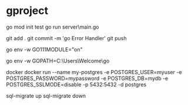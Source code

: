 # gproject

go mod init test
go run server\main.go


git add .
git commit -m 'go Error Handler'
git push






go env -w GO111MODULE="on" 

go env -w GOPATH=C:\Users\Welcome\go



docker 
docker run --name my-postgres -e POSTGRES_USER=myuser -e POSTGRES_PASSWORD=mypassword -e POSTGRES_DB=mydb -e POSTGRES_SSLMODE=disable -p 5432:5432 -d postgres



sql-migrate up
sql-migrate down





